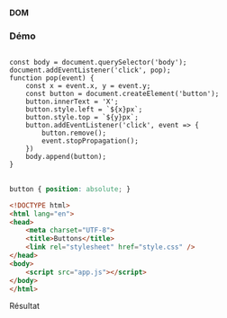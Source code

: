 #### DOM
### Démo

<div class="r-stack">
<div class="fragment fade-out" data-fragment-index="3">

<pre><code
    class="javascript language-javascript"
    data-trim
    data-noescape
    data-line-numbers
    data-fragment-index="1">
const body = document.querySelector('body');
document.addEventListener('click', pop);
function pop(event) {
    const x = event.x, y = event.y;
    const button = document.createElement('button');
    button.innerText = 'X';
    button.style.left = `${x}px`;
    button.style.top = `${y}px`;
    button.addEventListener('click', event => {
        button.remove();
        event.stopPropagation();
    })
    body.append(button);
}
</code>
</pre>

</div>
<div class="fragment fade-in-then-out" data-fragment-index="3">

```css
button { position: absolute; }
```

```html [8-10]
<!DOCTYPE html>
<html lang="en">
<head>
    <meta charset="UTF-8">
    <title>Buttons</title>
    <link rel="stylesheet" href="style.css" />
</head>
<body>
    <script src="app.js"></script>
</body>
</html>
```

</div>
<div class="fragment">
Résultat

<div data-code-example="dom-manipulation-example" data-code-example-size="big"></div>

</div>

</div>
